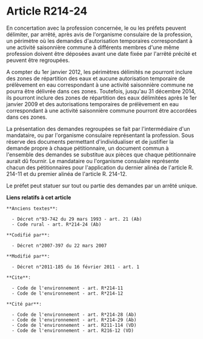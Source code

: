 # Article R214-24

En concertation avec la profession concernée, le ou les préfets peuvent délimiter, par arrêté, après avis de l'organisme
consulaire de la profession, un périmètre où les demandes d'autorisation temporaires correspondant à une activité saisonnière
commune à différents membres d'une même profession doivent être déposées avant une date fixée par l'arrêté précité et peuvent
être regroupées.

A compter du 1er janvier 2012, les périmètres délimités ne pourront inclure des zones de répartition des eaux et aucune
autorisation temporaire de prélèvement en eau correspondant à une activité saisonnière commune ne pourra être délivrée dans
ces zones. Toutefois, jusqu'au 31 décembre 2014, ils pourront inclure des zones de répartition des eaux délimitées après le
1er janvier 2009 et des autorisations temporaires de prélèvement en eau correspondant à une activité saisonnière commune
pourront être accordées dans ces zones.

La présentation des demandes regroupées se fait par l'intermédiaire d'un mandataire, ou par l'organisme consulaire
représentant la profession. Sous réserve des documents permettant d'individualiser et de justifier la demande propre à chaque
pétitionnaire, un document commun à l'ensemble des demandes se substitue aux pièces que chaque pétitionnaire aurait dû
fournir. Le mandataire ou l'organisme consulaire représente chacun des pétitionnaires pour l'application du dernier alinéa de
l'article R. 214-11 et du premier alinéa de l'article R. 214-12.

Le préfet peut statuer sur tout ou partie des demandes par un arrêté unique.

**Liens relatifs à cet article**

	**Anciens textes**:

	  - Décret n°93-742 du 29 mars 1993 - art. 21 (Ab)
	  - Code rural - art. R*214-24 (Ab)

	**Codifié par**:

	  - Décret n°2007-397 du 22 mars 2007

	**Modifié par**:

	  - Décret n°2011-185 du 16 février 2011 - art. 1

	**Cite**:

	  - Code de l'environnement - art. R*214-11
	  - Code de l'environnement - art. R*214-12

	**Cité par**:

	  - Code de l'environnement - art. R*214-28 (Ab)
	  - Code de l'environnement - art. R*214-29 (Ab)
	  - Code de l'environnement - art. R211-114 (VD)
	  - Code de l'environnement - art. R216-12 (VD)
